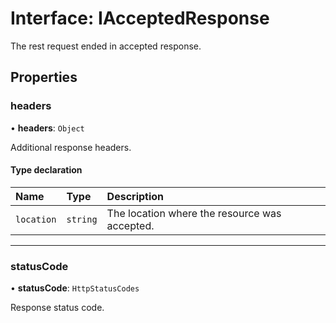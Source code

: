 # Interface: IAcceptedResponse

The rest request ended in accepted response.

## Properties

### headers

• **headers**: `Object`

Additional response headers.

#### Type declaration

| Name | Type | Description |
| :------ | :------ | :------ |
| `location` | `string` | The location where the resource was accepted. |

___

### statusCode

• **statusCode**: `HttpStatusCodes`

Response status code.
